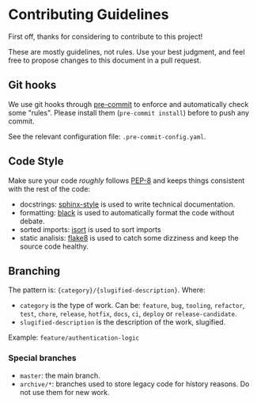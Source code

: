 # Contributing Guidelines

First off, thanks for considering to contribute to this project!

These are mostly guidelines, not rules. Use your best judgment, and feel free to propose changes to this document in a pull request.

## Git hooks

We use git hooks through [pre-commit](https://pre-commit.com/) to enforce and automatically check some "rules". Please install them (`pre-commit install`) before to push any commit.

See the relevant configuration file: `.pre-commit-config.yaml`.

## Code Style

Make sure your code *roughly* follows [PEP-8](https://www.python.org/dev/peps/pep-0008/) and keeps things consistent with the rest of the code:

- docstrings: [sphinx-style](https://sphinx-rtd-tutorial.readthedocs.io/en/latest/docstrings.html#the-sphinx-docstring-format) is used to write technical documentation.
- formatting: [black](https://black.readthedocs.io/) is used to automatically format the code without debate.
- sorted imports: [isort](https://pycqa.github.io/isort/) is used to sort imports
- static analisis: [flake8](https://flake8.pycqa.org/en/latest/) is used to catch some dizziness and keep the source code healthy.

## Branching

The pattern is: `{category}/{slugified-description}`. Where:

- `category` is the type of work. Can be: `feature`, `bug`, `tooling`, `refactor`, `test`, `chore`, `release`, `hotfix`, `docs`, `ci`, `deploy` or `release-candidate`.
- `slugified-description` is the description of the work, slugified.

Example: `feature/authentication-logic`

### Special branches

- `master`: the main branch.
- `archive/*`: branches used to store legacy code for history reasons. Do not use them for new work.
